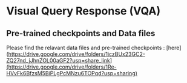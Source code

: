 # Visual Query Response (VQA)

## Pre-trained checkpoints and Data files

Please find the relavant data files and pre-trained checkpoints : [here](https://drive.google.com/drive/folders/1iczBUx23GC2-ZQ27nd_jJhnZOL00aGF2?usp=share_link](https://drive.google.com/drive/folders/1Re-HVvFk6BfzsM5BiPLgPcMNzu6TOPqd?usp=sharing)
